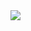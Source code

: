 <img src="https://cdn.discordapp.com/attachments/714889297878319134/719251458754740275/unknown.png">
